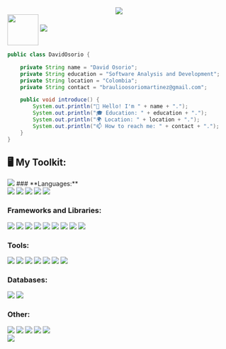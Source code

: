 <div align="center">
  <img src="https://readme-typing-svg.herokuapp.com/?font=Baloo2+Code&size=22&duration=3000&pause=1000&color=EBDEF0&center=true&vCenter=true&width=440&lines=I+don't+sleep+for+the+code;Universal+code+for+everyone" />
</div>
<img align="center"  height="70" src="https://media.tenor.com/0c728qn5y6cAAAAi/gengar-pokemon.gif"/>
<img src="https://user-images.githubusercontent.com/73097560/115834477-dbab4500-a447-11eb-908a-139a6edaec5c.gif">


```java
public class DavidOsorio {

    private String name = "David Osorio";
    private String education = "Software Analysis and Development";
    private String location = "Colombia";
    private String contact = "braulioosoriomartinez@gmail.com";

    public void introduce() {
        System.out.println("👋 Hello! I'm " + name + ".");
        System.out.println("🎓 Education: " + education + ".");
        System.out.println("🌍 Location: " + location + ".");
        System.out.println("📫 How to reach me: " + contact + ".");
    }
}
```

## 🖥️ My Toolkit:
<img src="https://user-images.githubusercontent.com/73097560/115834477-dbab4500-a447-11eb-908a-139a6edaec5c.gif">
### **Languages:**
<div>
  <img src="https://skillicons.dev/icons?i=py"/>
  <img src="https://skillicons.dev/icons?i=php"/>
  <img src="https://skillicons.dev/icons?i=js"/>
  <img src="https://skillicons.dev/icons?i=java"/>
  <img src="https://skillicons.dev/icons?i=cs"/>
</div>

### **Frameworks and Libraries:**
<div>
  <img src="https://skillicons.dev/icons?i=react"/>
  <img src="https://skillicons.dev/icons?i=laravel"/>
  <img src="https://skillicons.dev/icons?i=fastapi"/>
  <img src="https://skillicons.dev/icons?i=spring"/>
  <img src="https://skillicons.dev/icons?i=bootstrap"/>
  <img src="https://skillicons.dev/icons?i=express"/>
  <img src="https://skillicons.dev/icons?i=nodejs"/>
  <img src="https://skillicons.dev/icons?i=dotnet"/>
  <img src="https://skillicons.dev/icons?i=npm"/>
</div>

### **Tools:**
<div>
  <img src="https://skillicons.dev/icons?i=visualstudio"/>
  <img src="https://skillicons.dev/icons?i=vscode"/>
  <img src="https://skillicons.dev/icons?i=github"/>
  <img src="https://skillicons.dev/icons?i=git"/>
  <img src="https://skillicons.dev/icons?i=androidstudio"/>
  <img src="https://skillicons.dev/icons?i=anaconda"/>
  <img src="https://skillicons.dev/icons?i=supabase"/>
</div>

### **Databases:**
<div>
  <img src="https://skillicons.dev/icons?i=mysql"/>
  <img src="https://skillicons.dev/icons?i=mongodb"/>
</div>

### **Other:**
<div>
  <img src="https://skillicons.dev/icons?i=discord"/>
  <img src="https://skillicons.dev/icons?i=figma"/>
  <img src="https://skillicons.dev/icons?i=notion"/>
  <img src="https://skillicons.dev/icons?i=html"/>
  <img src="https://skillicons.dev/icons?i=css"/>
</div>
<img src="https://user-images.githubusercontent.com/73097560/115834477-dbab4500-a447-11eb-908a-139a6edaec5c.gif">

